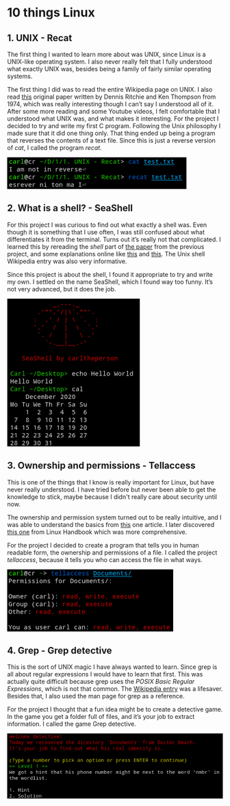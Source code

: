 # 10 things Linux

## 1. UNIX - **Recat**

The first thing I wanted to learn more about was UNIX, since Linux is a UNIX-like operating system. I also never really felt that I fully understood what exactly UNIX was, besides being a family of fairly similar operating systems.

The first thing I did was to read the entire Wikipedia page on UNIX. I also read [this](https://people.eecs.berkeley.edu/~brewer/cs262/unix.pdf) original paper written by Dennis Ritchie and Ken Thompson from 1974, which was really interesting though I can’t say I understood all of it. After some more reading and some Youtube videos, I felt comfortable that I understood what UNIX was, and what makes it interesting.
For the project I decided to try and write my first C program. Following the Unix philosophy I made sure that it did one thing only. That thing ended up being a program that reverses the contents of a text file. Since this is just a reverse version of *cat*, I called the program *recat*.

![](1_UNIX__Recat/screenshot.png)

## 2. What is a shell? - **SeaShell**

For this project I was curious to find out what exactly a shell was. Even though it is something that I use often, I was still confused about what differentiates it from the terminal. Turns out it’s really not that complicated. I learned this by rereading the *shell* part of [the paper](https://people.eecs.berkeley.edu/~brewer/cs262/unix.pdf) from the previous project, and some explanations online like [this](https://www.tutorialspoint.com/unix/unix-what-is-shell.htm ) and [this](https://linuxcommand.org/lc3_lts0010.php ). The Unix shell Wikipedia entry was also very informative.

Since this project is about the shell, I found it appropriate to try and write my own. I settled on the name SeaShell, which I found way too funny. It’s not very advanced, but it does the job.

![](2_What_is_a_shell__SeaShell/screenshot.png)


## 3. Ownership and permissions - **Tellaccess**

This is one of the things that I know is really important for Linux, but have never really understood. I have tried before but never been able to get the knowledge to stick, maybe because I didn't really care about security until now. 

The ownership and permission system turned out to be really intuitive, and I was able to understand the basics from [this](https://www.thegeekdiary.com/understanding-basic-file-permissions-and-ownership-in-linux/) one article. I later discovered [this one](https://linuxhandbook.com/linux-file-permissions/) from Linux Handbook which was more comprehensive.

For the project I decided to create a program that tells you in human readable form, the ownership and permissions of a file. I called the project *tellaccess*, because it tells you who can access the file in what ways.

![](3_Ownership_and_permissions__Tellaccess/screenshot.png)

## 4. Grep - **Grep detective**
This is the sort of UNIX magic I have always wanted to learn. Since grep is all about regular expressions I would have to learn that first. This was actually quite difficult because grep uses the *POSIX Basic Regular Expressions*, which is not that common. The [Wikipedia entry](https://en.wikibooks.org/wiki/Regular_Expressions/POSIX_Basic_Regular_Expressions) was a lifesaver. Besides that, I also used the man page for grep as a reference.

For the project I thought that a fun idea might be to create a detective game. In the game you get a folder full of files, and it’s your job to extract information. I called the game Grep detective.

![](4_Grep__Grep_detective/screenshot.png)